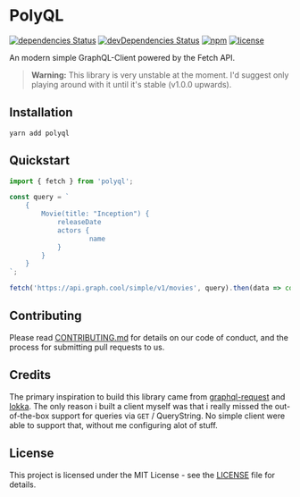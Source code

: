 # PolyQL

[![dependencies Status](https://david-dm.org/schulke-214/polyql/status.svg)](https://david-dm.org/schulke-214/polyql)
[![devDependencies Status](https://david-dm.org/schulke-214/polyql/dev-status.svg)](https://david-dm.org/schulke-214/polyql?type=dev)
[![npm](https://img.shields.io/npm/v/polyql.svg)](https://www.npmjs.com/package/polyql)
[![license](https://img.shields.io/github/license/schulke-214/polyql.svg)]()

An modern simple GraphQL-Client powered by the Fetch API.

> **Warning:** This library is very unstable at the moment. I'd suggest only playing around with it until it's stable (v1.0.0 upwards).

## Installation

```
yarn add polyql
```

## Quickstart

```ts
import { fetch } from 'polyql';

const query = `
    {
        Movie(title: "Inception") {
            releaseDate
            actors {
                    name
            }
        }
    }
`;

fetch('https://api.graph.cool/simple/v1/movies', query).then(data => console.log(data));
```

## Contributing

Please read [CONTRIBUTING.md](./CONTRIBUTING.md) for details on our code of
conduct, and the process for submitting pull requests to us.

## Credits

The primary inspiration to build this library came from [graphql-request](https://github.com/prisma-labs/graphql-request) and [lokka](https://github.com/kadirahq/lokka). The only reason i built a client myself was that i really missed the out-of-the-box support for queries via `GET` / QueryString. No simple client were able to support that, without me configuring alot of stuff.

## License

This project is licensed under the MIT License - see the [LICENSE](LICENSE) file
for details.
